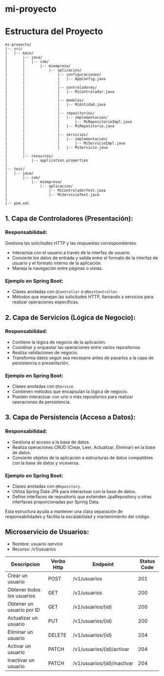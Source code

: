 # mi-proyecto

# Estructura del Proyecto

```
mi-proyecto/
|-- src/
|   |-- main/
|       |-- java/
|       |   |-- com/
|       |       |-- miempresa/
|       |           |-- aplicacion/
|       |               |-- configuraciones/
|       |               |   |-- AppConfig.java
|       |               |
|       |               |-- controladores/
|       |               |   |-- MiControlador.java
|       |               |
|       |               |-- modelos/
|       |               |   |-- MiEntidad.java
|       |               |
|       |               |-- repositorios/
|       |               |   |-- implementacion/
|       |               |       |-- MiRepositorioImpl.java
|       |               |   |-- MiRepositorio.java
|       |               |
|       |               |-- servicios/
|       |               |   |-- implementacion/
|       |               |       |-- MiServicioImpl.java
|       |               |   |-- MiServicio.java
|       |
|       |-- resources/
|           |-- application.properties
|
|-- test/
|   |-- java/
|       |-- com/
|           |-- miempresa/
|               |-- aplicacion/
|                   |-- MiControladorTest.java
|                   |-- MiServicioTest.java
|
|-- pom.xml
```

## 1. Capa de Controladores (Presentación):
### Responsabilidad:

Gestiona las solicitudes HTTP y las respuestas correspondientes.
* Interactúa con el usuario a través de la interfaz de usuario.
* Convierte los datos de entrada y salida entre el formato de la interfaz de usuario y el formato interno de la aplicación.
* Maneja la navegación entre páginas o vistas.

### Ejemplo en Spring Boot:

* Clases anotadas con `@Controller` o `@RestController`.
* Métodos que manejan las solicitudes HTTP, llamando a servicios para realizar operaciones específicas.

## 2. Capa de Servicios (Lógica de Negocio):
### Responsabilidad:

* Contiene la lógica de negocio de la aplicación.
* Coordinar y orquestar las operaciones entre varios repositorios.
* Realiza validaciones de negocio.
* Transforma datos según sea necesario antes de pasarlos a la capa de persistencia o presentación.

### Ejemplo en Spring Boot:

* Clases anotadas con `@Service`.
* Contienen métodos que encapsulan la lógica de negocio.
* Pueden interactuar con uno o más repositorios para realizar operaciones de persistencia.

## 3. Capa de Persistencia (Acceso a Datos):
### Responsabilidad:

* Gestiona el acceso a la base de datos.
* Realiza operaciones CRUD (Crear, Leer, Actualizar, Eliminar) en la base de datos.
* Convierte objetos de la aplicación a estructuras de datos compatibles con la base de datos y viceversa.

### Ejemplo en Spring Boot:

* Clases anotadas con `@Repository`.
* Utiliza Spring Data JPA para interactuar con la base de datos.
* Define interfaces de repositorio que extienden JpaRepository u otras interfaces proporcionadas por Spring Data.

Esta estructura ayuda a mantener una clara separación de responsabilidades y facilita la escalabilidad y mantenimiento del código.

## Microservicio de Usuarios:
* Nombre: usuario-service
* Recurso: /v1/usuarios

| Descripcion | Verbo Http | Endpoint | Status Code |
| - | - | - | - |
| Crear un usuario | POST | /v1/usuarios | 201 |
| Obtener todos los usuarios | GET | /v1/usuarios | 200 |
| Obtener un usuario por ID | GET | /v1/usuarios/{id} | 200 |
| Actualizar un usuario | PUT | /v1/usuarios/{id} | 200 |
| Eliminar un usuario | DELETE | /v1/usuarios/{id} | 204 |
| Activar un usuario | PATCH | /v1/usuarios/{id}/activar | 204 |
| Inactivar un usuario | PATCH | /v1/usuarios/{id}/inactivar | 204 |
